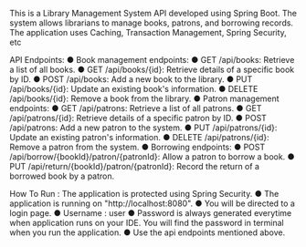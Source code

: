 This is a Library Management System API developed using Spring Boot. The system allows librarians to manage books, patrons, and borrowing records.
The application uses Caching, Transaction Management, Spring Security, etc

API Endpoints:
● Book management endpoints:
● GET /api/books: Retrieve a list of all books.
● GET /api/books/{id}: Retrieve details of a specific book by ID.
● POST /api/books: Add a new book to the library.
● PUT /api/books/{id}: Update an existing book's information.
● DELETE /api/books/{id}: Remove a book from the library.
● Patron management endpoints:
● GET /api/patrons: Retrieve a list of all patrons.
● GET /api/patrons/{id}: Retrieve details of a specific patron by ID.
● POST /api/patrons: Add a new patron to the system.
● PUT /api/patrons/{id}: Update an existing patron's information.
● DELETE /api/patrons/{id}: Remove a patron from the system.
● Borrowing endpoints:
● POST /api/borrow/{bookId}/patron/{patronId}: Allow a patron to borrow a book.
● PUT /api/return/{bookId}/patron/{patronId}: Record the return of a borrowed book by a patron.


How To Run : The application is protected using Spring Security.
● The application is running on "http://localhost:8080". 
● You will be directed to a login page. 
  ● Username : user
  ● Password is always generated everytime when application runs on your IDE. You will find the password in terminal when you run the application.
● Use the api endpoints mentioned above.

  
